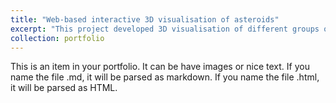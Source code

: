 ```yaml
---
title: "Web-based interactive 3D visualisation of asteroids"
excerpt: "This project developed 3D visualisation of different groups of asteroids<br/><img src='/images/project1.png'>"
collection: portfolio
---
```


This is an item in your portfolio. It can be have images or nice text. If you name the file .md, it will be parsed as markdown. If you name the file .html, it will be parsed as HTML. 
